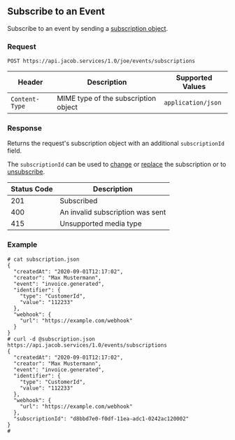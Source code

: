 ## Subscribe to an Event
Subscribe to an event by sending a [subscription object](subscription_object.md).

### Request
`POST https://api.jacob.services/1.0/joe/events/subscriptions`

| Header | Description | Supported Values |
| --- | --- | --- |
| `Content-Type` | MIME type of the subscription object | `application/json` |

### Response
Returns the request's subscription object with an additional `subscriptionId` field.

The `subscriptionId` can be used to [change](change_subscription.md) or [replace](replace_subscription.md) the subscription or to [unsubscribe](unsubscribe.md).

| Status Code | Description |
| --- | --- |
| 201 | Subscribed |
| 400 | An invalid subscription was sent |
| 415 | Unsupported media type |

### Example
```
# cat subscription.json
{
  "createdAt": "2020-09-01T12:17:02",
  "creator": "Max Mustermann",
  "event": "invoice.generated",
  "identifier": {
    "type": "CustomerId",
    "value": "112233"
  },
  "webhook": {
    "url": "https://example.com/webhook"
  }
}
# curl -d @subscription.json https://api.jacob.services/1.0/events/subscriptions
{
  "createdAt": "2020-09-01T12:17:02",
  "creator": "Max Mustermann",
  "event": "invoice.generated",
  "identifier": {
    "type": "CustomerId",
    "value": "112233"
  },
  "webhook": {
    "url": "https://example.com/webhook"
  },
  "subscriptionId": "d8bbd7e0-f0df-11ea-adc1-0242ac120002"
}
#
```
